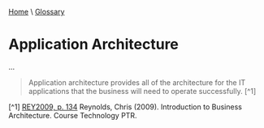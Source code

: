 [Home](../../index.html) \ [Glossary](glossary.html)

# Application Architecture

...  

> Application architecture provides all of the architecture for the IT applications that the business will need to operate successfully. [^1] 

[^1] [REY2009, p. 134](../references/books/Introduction-to-Business-Architecture.html) Reynolds, Chris (2009). Introduction to Business Architecture. Course Technology PTR.